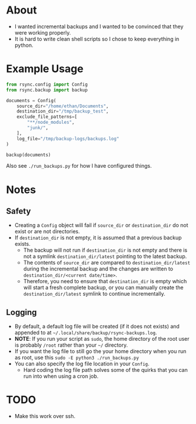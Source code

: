 # About

- I wanted incremental backups and I wanted to be convinced that they were
  working properly.
- It is hard to write clean shell scripts so I chose to keep everything in
  python.

# Example Usage

```Python
from rsync.config import Config
from rsync.backup import backup

documents = Config(
    source_dir="/home/ethan/Documents",
    destination_dir="/tmp/backup_test",
    exclude_file_patterns=[
        "**/node_modules",
        "junk/",
    ],
    log_file="/tmp/backup-logs/backups.log"
)

backup(documents)
```

Also see `./run_backups.py` for how I have configured things.

# Notes

## Safety

- Creating a `Config` object will fail if `source_dir` or `destination_dir` do
  not exist or are not directories.
- If `destination_dir` is not empty, it is assumed that a previous backup
  exists.
  - The backup will not run if `destination_dir` is not empty and there is not
    a symlink `destination_dir/latest` pointing to the latest backup.
  - The contents of `source_dir` are compared to `destination_dir/latest`
    during the incremental backup and the changes are written to
    `destination_dir/<current date/time>`.
  - Therefore, you need to ensure that `destination_dir` is empty which will
    start a fresh complete backup, or you can manually create the
    `destination_dir/latest` symlink to continue incrementally.

## Logging

- By default, a default log file will be created (if it does not exists) and
  appended to at `~/.local/share/backup/rsync-backups.log`.
- **NOTE**: If you run your script as `sudo`, the home directory of the root
  user is probably `/root` rather than your `~/` directory.
- If you want the log file to still go the your home directory when you run as
  root, use this `sudo -E python3 ./run_backups.py`
- You can also specify the log file location in your `Config`.
    - Hard coding the log file path solves some of the quirks that you can run
      into when using a cron job.

# TODO

- Make this work over ssh.
